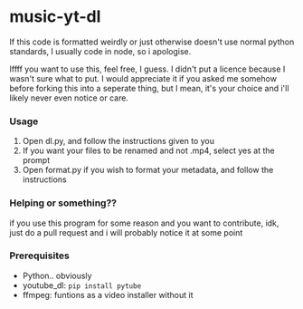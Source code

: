 # music-yt-dl

If this code is formatted weirdly or just otherwise doesn't use normal python standards, I usually code in node, so i apologise.

Iffff you want to use this, feel free, I guess. I didn't put a licence because I wasn't sure what to put. I would appreciate it if you asked me somehow before forking this into a seperate thing, but I mean, it's your choice and i'll likely never even notice or care.

### Usage
1. Open dl.py, and follow the instructions given to you
2. If you want your files to be renamed and not .mp4, select yes at the prompt
3. Open format.py if you wish to format your metadata, and follow the instructions

### Helping or something??
if you use this program for some reason and you want to contribute, idk, just do a pull request and i will probably notice it at some point

### Prerequisites
- Python.. obviously 
- youtube_dl: `pip install pytube`
- ffmpeg: funtions as a video installer without it